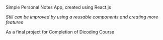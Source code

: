 Simple Personal Notes App, created using React.js

*Still can be improved by using a reusable components and creating more features*

As a final project for Completion of Dicoding Course
